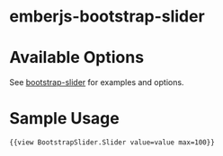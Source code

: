 emberjs-bootstrap-slider
========================

Available Options
=================
See [bootstrap-slider](https://github.com/seiyria/bootstrap-slider) for examples and options.

Sample Usage
============
```html
{{view BootstrapSlider.Slider value=value max=100}}
